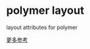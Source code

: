 polymer layout
============

layout attributes for polymer

[更多参考](https://www.polymer-project.org/docs/polymer/layout-attrs.html)


